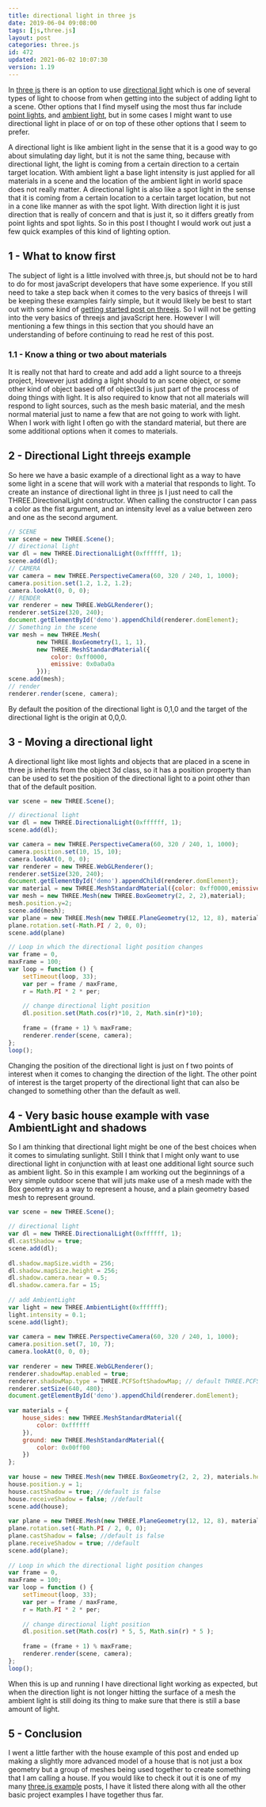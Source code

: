 ```yaml
---
title: directional light in three js
date: 2019-06-04 09:08:00
tags: [js,three.js]
layout: post
categories: three.js
id: 472
updated: 2021-06-02 10:07:30
version: 1.19
---
```


In [three js](https://threejs.org/) there is an option to use [directional light](https://threejs.org/docs/#api/en/lights/DirectionalLight) which is one of several types of light to choose from when getting into the subject of adding light to a scene. Other options that I find myself using the most thus far include [point lights](/2019/06/02/threejs-point-light/), and [ambient light](/2018/11/02/threejs-ambientlight/), but in some cases I might want to use directional light in place of or on top of these other options that I seem to prefer. 

A directional light is like ambient light in the sense that it is a good way to go about simulating day light, but it is not the same thing, because with directional light, the light is coming from a certain direction to a certain target location. With ambient light a base light intensity is just applied for all materials in a scene and the location of the ambient light in world space does not really matter. A directional light is also like a spot light in the sense that it is coming from a certain location to a certain target location, but not in a cone like manner as with the spot light. With direction light it is just direction that is really of concern and that is just it, so it differs greatly from point lights and spot lights. So in this post I thought I would work out just a few quick examples of this kind of lighting option. 

<!-- more -->

## 1 - What to know first

The subject of light is a little involved with three.js, but should not be to hard to do for most javaScript developers that have some experience. If you still need to take a step back when it comes to the very basics of threejs I will be keeping these examples fairly simple, but it would likely be best to start out with some kind of [getting started post on threejs](/2018/04/04/threejs-getting-started/). So I will not be getting into the very basics of threejs and javaScript here. However I will mentioning a few things in this section that you should have an understanding of before continuing to read he rest of this post.

### 1.1 - Know a thing or two about materials

It is really not that hard to create and add add a light source to a threejs project, However just adding a light should to an scene object, or some other kind of object based off of object3d is just part of the process of doing things with light. It is also required to know that not all materials will respond to light sources, such as the mesh basic material, and the mesh normal material just to name a few that are not going to work with light. When I work with light I often go with the standard material, but there are some additional options when it comes to materials.

## 2 - Directional Light threejs example

So here we have a basic example of a directional light as a way to have some light in a scene that will work with a material that responds to light. To create an instance of directional light in three js I just need to call the THREE.DirectionalLight constructor. When calling the constructor I can pass a color as the fist argument, and an intensity level as a value between zero and one as the second argument.

```js
// SCENE
var scene = new THREE.Scene();
// directional light
var dl = new THREE.DirectionalLight(0xffffff, 1);
scene.add(dl);
// CAMERA
var camera = new THREE.PerspectiveCamera(60, 320 / 240, 1, 1000);
camera.position.set(1.2, 1.2, 1.2);
camera.lookAt(0, 0, 0);
// RENDER
var renderer = new THREE.WebGLRenderer();
renderer.setSize(320, 240);
document.getElementById('demo').appendChild(renderer.domElement);
// Something in the scene
var mesh = new THREE.Mesh(
        new THREE.BoxGeometry(1, 1, 1),
        new THREE.MeshStandardMaterial({
            color: 0xff0000,
            emissive: 0x0a0a0a
        }));
scene.add(mesh);
// render
renderer.render(scene, camera);
```

By default the position of the directional light is 0,1,0 and the target of the directional light is the origin at 0,0,0.

## 3 - Moving a directional light

A directional light like most lights and objects that are placed in a scene in three js inherits from the object 3d class, so it has a position property than can be used to set the position of the directional light to a point other than that of the default position.

```js
var scene = new THREE.Scene();

// directional light
var dl = new THREE.DirectionalLight(0xffffff, 1);
scene.add(dl);

var camera = new THREE.PerspectiveCamera(60, 320 / 240, 1, 1000);
camera.position.set(10, 15, 10);
camera.lookAt(0, 0, 0);
var renderer = new THREE.WebGLRenderer();
renderer.setSize(320, 240);
document.getElementById('demo').appendChild(renderer.domElement);
var material = new THREE.MeshStandardMaterial({color: 0xff0000,emissive: 0x0a0a0a});
var mesh = new THREE.Mesh(new THREE.BoxGeometry(2, 2, 2),material);
mesh.position.y=2;
scene.add(mesh);
var plane = new THREE.Mesh(new THREE.PlaneGeometry(12, 12, 8), material);
plane.rotation.set(-Math.PI / 2, 0, 0);
scene.add(plane)

// Loop in which the directional light position changes
var frame = 0,
maxFrame = 100;
var loop = function () {
    setTimeout(loop, 33);
    var per = frame / maxFrame,
    r = Math.PI * 2 * per;
 
    // change directional light position
    dl.position.set(Math.cos(r)*10, 2, Math.sin(r)*10);
 
    frame = (frame + 1) % maxFrame;
    renderer.render(scene, camera);
};
loop();
```

Changing the position of the directional light is just on f two points of interest when it comes to changing the direction of the light. The other point of interest is the target property of the directional light that can also be changed to something other than the default as well.

## 4 - Very basic house example with vase AmbientLight and shadows

So I am thinking that directional light might be one of the best choices when it comes to simulating sunlight. Still I think that I might only want to use directional light in conjunction with at least one additional light source such as ambient light. So in this example I am working out the beginnings of a very simple outdoor scene that will juts make use of a mesh made with the Box geometry as a way to represent a house, and a plain geometry based mesh to represent ground.

```js
var scene = new THREE.Scene();

// directional light
var dl = new THREE.DirectionalLight(0xffffff, 1);
dl.castShadow = true;
scene.add(dl);
 
dl.shadow.mapSize.width = 256;
dl.shadow.mapSize.height = 256;
dl.shadow.camera.near = 0.5;
dl.shadow.camera.far = 15;
 
// add AmbientLight
var light = new THREE.AmbientLight(0xffffff);
light.intensity = 0.1;
scene.add(light);
 
var camera = new THREE.PerspectiveCamera(60, 320 / 240, 1, 1000);
camera.position.set(7, 10, 7);
camera.lookAt(0, 0, 0);
 
var renderer = new THREE.WebGLRenderer();
renderer.shadowMap.enabled = true;
renderer.shadowMap.type = THREE.PCFSoftShadowMap; // default THREE.PCFShadowMap
renderer.setSize(640, 480);
document.getElementById('demo').appendChild(renderer.domElement);
 
var materials = {
    house_sides: new THREE.MeshStandardMaterial({
        color: 0xffffff
    }),
    ground: new THREE.MeshStandardMaterial({
        color: 0x00ff00
    })
};
 
var house = new THREE.Mesh(new THREE.BoxGeometry(2, 2, 2), materials.house_sides);
house.position.y = 1;
house.castShadow = true; //default is false
house.receiveShadow = false; //default
scene.add(house);
 
var plane = new THREE.Mesh(new THREE.PlaneGeometry(12, 12, 8), materials.ground);
plane.rotation.set(-Math.PI / 2, 0, 0);
plane.castShadow = false; //default is false
plane.receiveShadow = true; //default
scene.add(plane);
 
// Loop in which the directional light position changes
var frame = 0,
maxFrame = 100;
var loop = function () {
    setTimeout(loop, 33);
    var per = frame / maxFrame,
    r = Math.PI * 2 * per;
 
    // change directional light position
    dl.position.set(Math.cos(r) * 5, 5, Math.sin(r) * 5 );
 
    frame = (frame + 1) % maxFrame;
    renderer.render(scene, camera);
};
loop();
```

When this is up and running I have directional light working as expected, but when the direction light is not longer hitting the surface of a mesh the ambient light is still doing its thing to make sure that there is still a base amount of light.

## 5 - Conclusion

I went a little farther with the house example of this post and ended up making a slightly more advanced model of a house that is not just a box geometry but a group of meshes being used together to create something that I am calling a house. If you would like to check it out it is one of my many [three.js example](/2021/02/19/threejs-examples/) posts, I have it listed there along with all the other basic project examples I have together thus far.